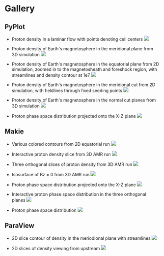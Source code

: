 
# Gallery

## PyPlot

* Proton density in a laminar flow with points denoting cell centers
![](figures/mesh.png)

* Proton density of Earth's magnetosphere in the meridional plane from 3D simulation
![](figures/magnetosphere_earth_proton_density_ycut.png)

* Proton density of Earth's magnetosphere in the equatorial plane from 2D simulation, zoomed in to the magnetosheath and foreshock region, with streamlines and density contour at 1e7
![](figures/magnetosphere_earth_proton_density_2D.png)

* Proton density of Earth's magnetosphere in the meridional cut from 2D simulation, with fieldlines through fixed seeding points
![](figures/magnetosphere_earth_proton_density_2D_bx_bz.png)

* Proton density of Earth's magnetosphere in the normal cut planes from 3D simulation
![](figures/magnetosphere_earth_proton_density_3cuts.png)

* Proton phase space distribution projected onto the X-Z plane
![](figures/phase_space_distribution.png)

## Makie

* Various colored contours from 2D equatorial run
![](figures/XY_contours_makie.png)

* Interactive proton density slice from 3D AMR run
![](figures/slice_interactive.png)

* Three orthogonal slices of proton density from 3D AMR run
![](figures/3slices_makie.png)

* Isosurface of Bz = 0 from 3D AMR run
![](figures/isosurface_bz=0_makie.png)

* Proton phase space distribution projected onto the X-Z plane
![](figures/VDF_slice.png)

* Interactive proton phase space distribution in the three orthogonal planes
![](figures/VDF_slices.png)

* Proton phase space distribution
![](figures/VDF_volume.png)

## ParaView

* 2D slice contour of density in the meriodional plane with streamlines
![](figures/3D_paraview_slice.png)

* 2D slices of density viewing from upstream
![](figures/3D_paraview_2slices.png)